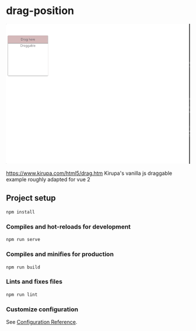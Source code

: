# drag-position
![drag gif](/public/drag.gif)

https://www.kirupa.com/html5/drag.htm
Kirupa's vanilla js draggable example roughly adapted for vue 2

## Project setup
```
npm install
```

### Compiles and hot-reloads for development
```
npm run serve
```

### Compiles and minifies for production
```
npm run build
```

### Lints and fixes files
```
npm run lint
```

### Customize configuration
See [Configuration Reference](https://cli.vuejs.org/config/).

